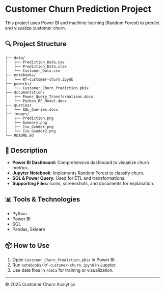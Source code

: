 
# Customer Churn Prediction Project

This project uses Power BI and machine learning (Random Forest) to predict and visualize customer churn.

## 🔍 Project Structure

```
├── data/
│   ├── Prediction_Data.csv
│   ├── Prediction_Data.xlsx
│   └── Customer_Data.csv
├── notebooks/
│   └── Rf-customer-churn.ipynb
├── powerbi/
│   └── Customer_Churn_Prediction.pbix
├── documentation/
│   ├── Power_Query_Transformations.docx
│   └── Python_RF_Model.docx
├── queries/
│   └── SQL_Queries.docx
├── images/
│   ├── Prediction.png
│   ├── Summary.png
│   ├── Ico_Gender.png
│   └── Ico_Gender2.png
└── README.md
```

## 📁 Description

- **Power BI Dashboard:** Comprehensive dashboard to visualize churn metrics.
- **Jupyter Notebook:** Implements Random Forest to classify churn.
- **SQL & Power Query:** Used for ETL and transformations.
- **Supporting Files:** Icons, screenshots, and documents for explanation.

## 📊 Tools & Technologies

- Python
- Power BI
- SQL
- Pandas, Sklearn

## 📦 How to Use

1. Open `Customer_Churn_Prediction.pbix` in Power BI.
2. Run `notebooks/Rf-customer-churn.ipynb` in Jupyter.
3. Use data files in `/data` for training or visualization.

---

© 2025 Customer Churn Analytics
